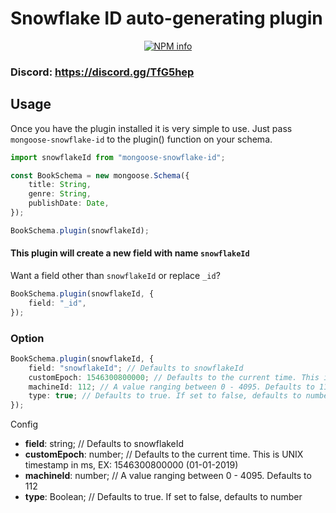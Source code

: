 # Snowflake ID auto-generating plugin

<div align="center">
  <p>
    <a href="https://nodei.co/npm/mongoose-snowflake-id
/"><img src="https://nodei.co/npm/mongoose-snowflake-id.png?downloads=true&stars=true" alt="NPM info" /></a>
  </p>
</div>

### Discord: https://discord.gg/TfG5hep

## Usage

Once you have the plugin installed it is very simple to use. Just pass `mongoose-snowflake-id` to the plugin() function on your schema.

```ts
import snowflakeId from "mongoose-snowflake-id";

const BookSchema = new mongoose.Schema({
    title: String,
    genre: String,
    publishDate: Date,
});

BookSchema.plugin(snowflakeId);
```

#### This plugin will create a new field with name `snowflakeId`

Want a field other than `snowflakeId` or replace `_id`?

```ts
BookSchema.plugin(snowflakeId, {
    field: "_id",
});
```

### Option

```ts
BookSchema.plugin(snowflakeId, {
    field: "snowflakeId"; // Defaults to snowflakeId
    customEpoch: 1546300800000; // Defaults to the current time. This is UNIX timestamp in ms
    machineId: 112; // A value ranging between 0 - 4095. Defaults to 112
    type: true; // Defaults to true. If set to false, defaults to number
});
```

Config

-   **field**: string; // Defaults to snowflakeId
-   **customEpoch**: number; // Defaults to the current time. This is UNIX timestamp in ms, EX: 1546300800000 (01-01-2019)
-   **machineId**: number; // A value ranging between 0 - 4095. Defaults to 112
-   **type**: Boolean; // Defaults to true. If set to false, defaults to number
